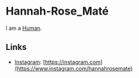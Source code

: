 # Hannah-Rose_Maté

I am a [Human](40000001.md).

## Links

- [Instagram](241000002.md): [https://instagram.com](https://www.instagram.com/hannahrosemate)
